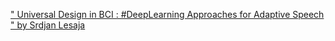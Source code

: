 [" Universal Design in BCI : #DeepLearning Approaches for Adaptive Speech " by Srdjan Lesaja ](https://qi.tc/qi/110226)